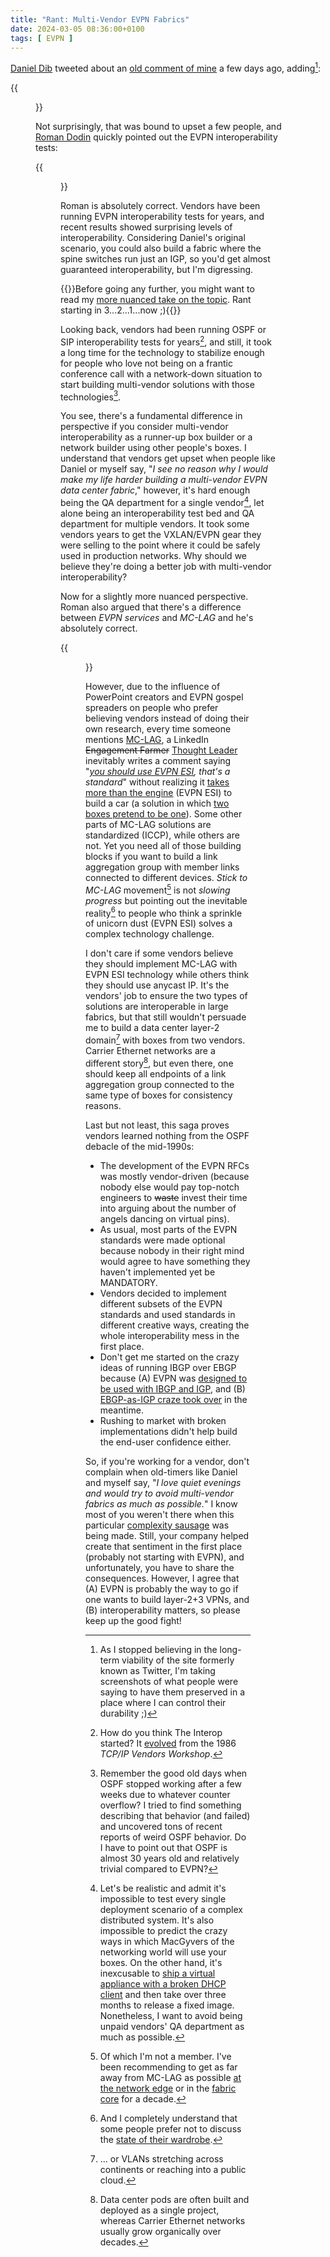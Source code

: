 ```yaml
---
title: "Rant: Multi-Vendor EVPN Fabrics"
date: 2024-03-05 08:36:00+0100
tags: [ EVPN ]
---
```

[Daniel Dib](https://twitter.com/danieldibswe) tweeted about an [old comment of mine](https://blog.ipspace.net/2022/09/mlag-bridging-evpn.html#1420) a few days ago, adding[^TIC]:

[^TIC]: As I stopped believing in the long-term viability of the site formerly known as Twitter, I'm taking screenshots of what people were saying to have them preserved in a place where I can control their durability ;)

{{<figure src="/2024/03/tweet-ddib-evpn.jpg">}}

Not surprisingly, that was bound to upset a few people, and [Roman Dodin](https://twitter.com/ntdvps) quickly pointed out the EVPN interoperability tests:
<!--more-->
{{<figure src="/2024/03/tweet-ntdvps-evpn.jpg">}}

Roman is absolutely correct. Vendors have been running EVPN interoperability tests for years, and recent results showed surprising levels of interoperability. Considering Daniel's original scenario, you could also build a fabric where the spine switches run just an IGP, so you'd get almost guaranteed interoperability, but I'm digressing.

{{<long-quote>}}Before going any further, you might want to read my [more nuanced take on the topic](https://blog.ipspace.net/2023/04/multi-vendor-evpn-fabric.html). Rant starting in 3...2...1...now ;){{</long-quote>}}

Looking back, vendors had been running OSPF or SIP interoperability tests for years[^OI], and still, it took a long time for the technology to stabilize enough for people who love not being on a frantic conference call with a network-down situation to start building multi-vendor solutions with those technologies[^O32].

[^OI]: How do you think The Interop started? It [evolved](https://en.wikipedia.org/wiki/Interop#History) from the 1986 *TCP/IP Vendors Workshop*.

[^O32]: Remember the good old days when OSPF stopped working after a few weeks due to whatever counter overflow? I tried to find something describing that behavior (and failed) and uncovered tons of recent reports of weird OSPF behavior. Do I have to point out that OSPF is almost 30 years old and relatively trivial compared to EVPN?

You see, there's a fundamental difference in perspective if you consider multi-vendor interoperability as a runner-up box builder or a network builder using other people's boxes. I understand that vendors get upset when people like Daniel or myself say, "_I see no reason why I would make my life harder building a multi-vendor EVPN data center fabric_," however, it's hard enough being the QA department for a single vendor[^QT], let alone being an interoperability test bed and QA department for multiple vendors. It took some vendors years to get the VXLAN/EVPN gear they were selling to the point where it could be safely used in production networks. Why should we believe they're doing a better job with multi-vendor interoperability?

[^QT]: Let's be realistic and admit it's impossible to test every single deployment scenario of a complex distributed system. It's also impossible to predict the crazy ways in which MacGyvers of the networking world will use your boxes. On the other hand, it's inexcusable to [ship a virtual appliance with a broken DHCP client](https://blog.ipspace.net/2023/10/vjunos-declines-dhcp-address.html) and then take over three months to release a fixed image. Nonetheless, I want to avoid being unpaid vendors' QA department as much as possible.

Now for a slightly more nuanced perspective. Roman also argued that there's a difference between *EVPN services* and *MC-LAG* and he's absolutely correct.

{{<figure src="/2024/03/tweet-ntdvps-mclag.jpg">}}

However, due to the influence of PowerPoint creators and EVPN gospel spreaders on people who prefer believing vendors instead of doing their own research, every time someone mentions [MC-LAG](https://blog.ipspace.net/series/mlag.html), a LinkedIn ~~Engagement Farmer~~ [Thought Leader](https://blog.ipspace.net/2023/08/engagement-farming.html) inevitably writes a comment saying "_[you should use EVPN ESI](https://blog.ipspace.net/2022/11/mlag-vxlan-evpn.html), that's a standard_" without realizing it [takes more than the engine](https://blog.ipspace.net/2022/11/mlag-vxlan-evpn.html) (EVPN ESI) to build a car (a solution in which [two boxes pretend to be one](https://blog.ipspace.net/2010/10/multi-chassis-link-aggregation-basics.html)). Some other parts of MC-LAG solutions are standardized (ICCP), while others are not. Yet you need all of those building blocks if you want to build a link aggregation group with member links connected to different devices. *Stick to MC-LAG* movement[^SMC] is not *slowing progress* but pointing out the inevitable reality[^EC] to people who think a sprinkle of unicorn dust (EVPN ESI) solves a complex technology challenge.

[^SMC]: Of which I'm not a member. I've been recommending to get as far away from MC-LAG as possible [at the network edge](https://blog.ipspace.net/2014/01/vsphere-does-not-need-lag-bandaids.html) or in the [fabric core](https://blog.ipspace.net/2019/05/dont-base-your-design-on-vendor.html) for a decade.

[^EC]: And I completely understand that some people prefer not to discuss the [state of their wardrobe](https://en.wikipedia.org/wiki/The_Emperor%27s_New_Clothes).

I don't care if some vendors believe they should implement MC-LAG with EVPN ESI technology while others think they should use anycast IP. It's the vendors' job to ensure the two types of solutions are interoperable in large fabrics, but that still wouldn't persuade me to build a data center layer-2 domain[^SVL] with boxes from two vendors. Carrier Ethernet networks are a different story[^OG], but even there, one should keep all endpoints of a link aggregation group connected to the same type of boxes for consistency reasons.

[^SVL]: ... or VLANs stretching across continents or reaching into a public cloud.

[^OG]: Data center pods are often built and deployed as a single project, whereas Carrier Ethernet networks usually grow organically over decades.

Last but not least, this saga proves vendors learned nothing from the OSPF debacle of the mid-1990s:

* The development of the EVPN RFCs was mostly vendor-driven (because nobody else would pay top-notch engineers to ~~waste~~ invest their time into arguing about the number of angels dancing on virtual pins).
* As usual, most parts of the EVPN standards were made optional because nobody in their right mind would agree to have something they haven't implemented yet be MANDATORY.
* Vendors decided to implement different subsets of the EVPN standards and used standards in different creative ways, creating the whole interoperability mess in the first place.
* Don't get me started on the crazy ideas of running IBGP over EBGP because (A) EVPN was [designed to be used with IBGP and IGP](https://blog.ipspace.net/2019/04/dont-sugarcoat-challenges-you-have.html), and (B) [EBGP-as-IGP craze took over](https://blog.ipspace.net/2019/11/the-evpn-dilemma.html) in the meantime.
* Rushing to market with broken implementations didn't help build the end-user confidence either.

So, if you're working for a vendor, don't complain when old-timers like Daniel and myself say, "_I love quiet evenings and would try to avoid multi-vendor fabrics as much as possible._" I know most of you weren't there when this particular [complexity sausage](https://blog.ipspace.net/2012/07/virtualized-squashed-complexity-sausage.html) was being made. Still, your company helped create that sentiment in the first place (probably not starting with EVPN), and unfortunately, you have to share the consequences. However, I agree that (A) EVPN is probably the way to go if one wants to build layer-2+3 VPNs, and (B) interoperability matters, so please keep up the good fight!
